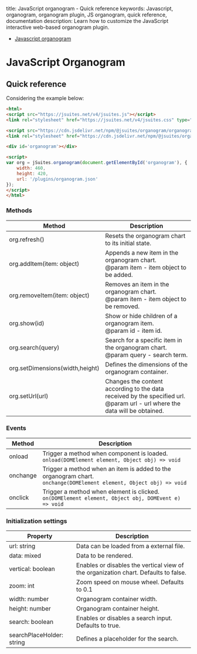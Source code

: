 title: JavaScript organogram - Quick reference
keywords: Javascript, organogram, organogram plugin, JS organogram, quick reference, documentation
description: Learn how to customize the JavaScript interactive web-based organogram plugin.

* [Javascript organogram](/docs/v4/organogram)

JavaScript Organogram
=====================

Quick reference
---------------

Considering the example below:

```html
<html>
<script src="https://jsuites.net/v4/jsuites.js"></script>
<link rel="stylesheet" href="https://jsuites.net/v4/jsuites.css" type="text/css" />

<script src="https://cdn.jsdelivr.net/npm/@jsuites/organogram/organogram.min.js"></script>
<link rel="stylesheet" href="https://cdn.jsdelivr.net/npm/@jsuites/organogram/organogram.min.css" type="text/css" />

<div id='organogram'></div>

<script>
var org = jSuites.organogram(document.getElementById('organogram'), {
    width: 460,
    height: 420,
    url: '/plugins/organogram.json'
});
</script>
</html>
```

  
  

### Methods

| Method | Description |
| --- | --- |
| org.refresh() | Resets the organogram chart to its initial state. |
| org.addItem(item: object) | Appends a new item in the organogram chart.  <br>@param item - item object to be added. |
| org.removeItem(item: object) | Removes an item in the organogram chart.  <br>@param item - item object to be removed. |
| org.show(id) | Show or hide children of a organogram item.  <br>@param id - item id. |
| org.search(query) | Search for a specific item in the organogram chart.  <br>@param query - search term. |
| org.setDimensions(width,height) | Defines the dimensions of the organogram container. |
| org.setUrl(url) | Changes the content according to the data received by the specified url.  <br>@param url - url where the data will be obtained. |

  
  

### Events

| Method | Description |
| --- | --- |
| onload | Trigger a method when component is loaded.  <br>`onload(DOMElement element, Object obj) => void` |
| onchange | Trigger a method when an item is added to the organogram chart.  <br>`onchange(DOMElement element, Object obj) => void` |
| onclick | Trigger a method when element is clicked.  <br>`on(DOMElement element, Object obj, DOMEvent e) => void` |

  
  

### Initialization settings

| Property | Description |
| --- | --- |
| url: string | Data can be loaded from a external file. |
| data: mixed | Data to be rendered. |
| vertical: boolean | Enables or disables the vertical view of the organization chart. Defaults to false. |
| zoom: int | Zoom speed on mouse wheel. Defaults to 0.1 |
| width: number | Organogram container width. |
| height: number | Organogram container height. |
| search: boolean | Enables or disables a search input. Defaults to true. |
| searchPlaceHolder: string | Defines a placeholder for the search. |
